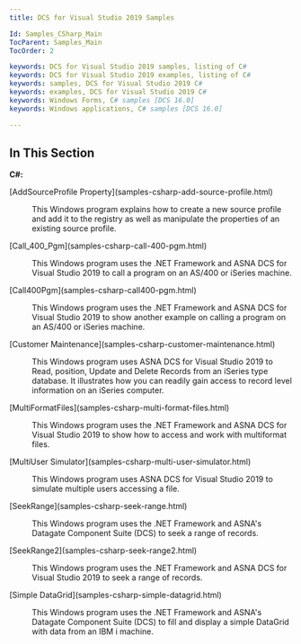 ```yaml
---
title: DCS for Visual Studio 2019 Samples

Id: Samples_CSharp_Main
TocParent: Samples_Main
TocOrder: 2

keywords: DCS for Visual Studio 2019 samples, listing of C#
keywords: DCS for Visual Studio 2019 examples, listing of C#
keywords: samples, DCS for Visual Studio 2019 C#
keywords: examples, DCS for Visual Studio 2019 C#
keywords: Windows Forms, C# samples [DCS 16.0]
keywords: Windows applications, C# samples [DCS 16.0]

---
```


## In This Section

**C#:** 
<dl>
        <dt>
[AddSourceProfile Property](samples-csharp-add-source-profile.html)
        </dt>
        <dd>

This Windows program explains how to create a new source profile and add it to the registry as well as manipulate the properties of an existing source profile. 
</dd>
        <dt>
[Call_400_Pgm](samples-csharp-call-400-pgm.html)
        </dt>
        <dd>

This Windows program uses the .NET Framework and ASNA DCS for Visual Studio 2019 to call a program on an AS/400 or iSeries machine. 
</dd>
        <dt>
[Call400Pgm](samples-csharp-call400-pgm.html)
        </dt>
        <dd>

This Windows program uses the .NET Framework and ASNA DCS for Visual Studio 2019 to show another example on calling a program on an AS/400 or iSeries machine. 
</dd>
        <dt>
[Customer Maintenance](samples-csharp-customer-maintenance.html)
        </dt>
        <dd>

This Windows program uses ASNA DCS for Visual Studio 2019 to Read, position, Update and Delete Records from an iSeries type database. It illustrates how you can readily gain access to record level information on an iSeries computer. 
</dd>
</dl>
<dl>
        <dt>
[MultiFormatFiles](samples-csharp-multi-format-files.html)
        </dt>
        <dd>

This Windows program uses the .NET Framework and ASNA DCS for Visual Studio 2019 to show how to access and work with multiformat files. 
</dd>
        <dt>
[MultiUser Simulator](samples-csharp-multi-user-simulator.html)
        </dt>
        <dd>

This Windows program uses ASNA DCS for Visual Studio 2019 to simulate multiple users accessing a file. 
</dd>
        <dt>
[SeekRange](samples-csharp-seek-range.html)
        </dt>
        <dd>

This Windows program uses the .NET Framework and ASNA's Datagate Component Suite (DCS) to seek a range of records.
</dd>
</dl>
<dl>
        <dt>
[SeekRange2](samples-csharp-seek-range2.html)
        </dt>
        <dd>

This Windows program uses the .NET Framework and ASNA DCS for Visual Studio 2019 to seek a range of records. 
</dd>
        <dt>
[Simple DataGrid](samples-csharp-simple-datagrid.html)
        </dt>
        <dd>

This Windows program uses the .NET Framework and ASNA's Datagate Component Suite (DCS) to fill and display a simple DataGrid with data from an IBM i machine.
</dd>
</dl>

